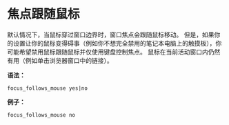 # 焦点跟随鼠标

默认情况下，当鼠标穿过窗口边界时，窗口焦点会跟随鼠标移动。
但是，如果你的设置让你的鼠标变得碍事（例如你不想完全禁用的笔记本电脑上的触摸板），你可能希望禁用鼠标跟随鼠标并仅使用键盘控制焦点。
鼠标在当前活动窗口内仍然有用（例如单击浏览器窗口中的链接）。

**语法：**

```
focus_follows_mouse yes|no
```

**例子：**

```
focus_follows_mouse no
```